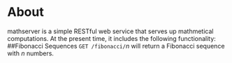 # About
mathserver is a simple RESTful web service that serves up mathmetical computations.   At the present time, it includes the following functionality:
##Fibonacci Sequences
`GET /fibonacci/`*n* will return a Fibonacci sequence with *n* numbers.
